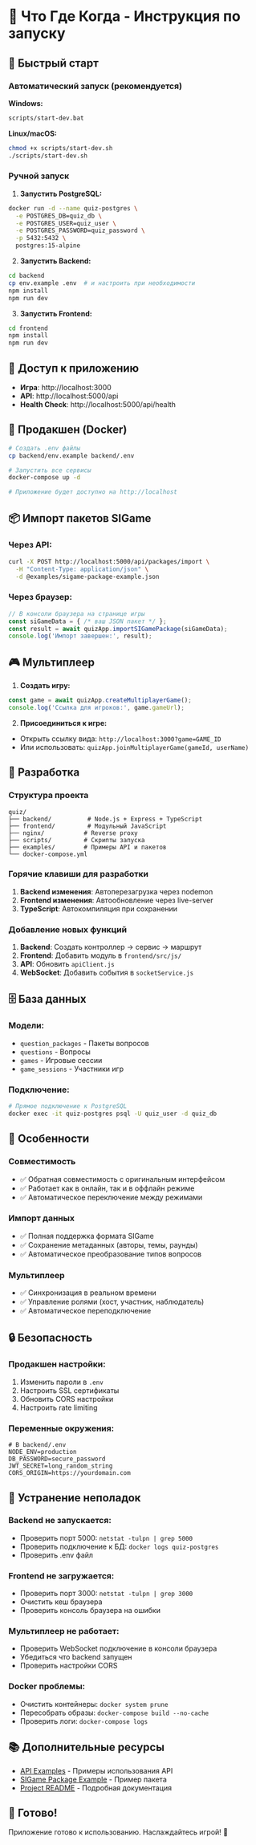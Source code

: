 # 🎯 Что Где Когда - Инструкция по запуску

## 🚀 Быстрый старт

### Автоматический запуск (рекомендуется)

**Windows:**
```bash
scripts/start-dev.bat
```

**Linux/macOS:**
```bash
chmod +x scripts/start-dev.sh
./scripts/start-dev.sh
```

### Ручной запуск

1. **Запустить PostgreSQL:**
```bash
docker run -d --name quiz-postgres \
  -e POSTGRES_DB=quiz_db \
  -e POSTGRES_USER=quiz_user \
  -e POSTGRES_PASSWORD=quiz_password \
  -p 5432:5432 \
  postgres:15-alpine
```

2. **Запустить Backend:**
```bash
cd backend
cp env.example .env  # и настроить при необходимости
npm install
npm run dev
```

3. **Запустить Frontend:**
```bash
cd frontend
npm install
npm run dev
```

## 📱 Доступ к приложению

- **Игра**: http://localhost:3000
- **API**: http://localhost:5000/api
- **Health Check**: http://localhost:5000/api/health

## 🐳 Продакшен (Docker)

```bash
# Создать .env файлы
cp backend/env.example backend/.env

# Запустить все сервисы
docker-compose up -d

# Приложение будет доступно на http://localhost
```

## 📦 Импорт пакетов SIGame

### Через API:
```bash
curl -X POST http://localhost:5000/api/packages/import \
  -H "Content-Type: application/json" \
  -d @examples/sigame-package-example.json
```

### Через браузер:
```javascript
// В консоли браузера на странице игры
const siGameData = { /* ваш JSON пакет */ };
const result = await quizApp.importSIGamePackage(siGameData);
console.log('Импорт завершен:', result);
```

## 🎮 Мультиплеер

1. **Создать игру:**
```javascript
const game = await quizApp.createMultiplayerGame();
console.log('Ссылка для игроков:', game.gameUrl);
```

2. **Присоединиться к игре:**
- Открыть ссылку вида: `http://localhost:3000?game=GAME_ID`
- Или использовать: `quizApp.joinMultiplayerGame(gameId, userName)`

## 🔧 Разработка

### Структура проекта
```
quiz/
├── backend/          # Node.js + Express + TypeScript
├── frontend/         # Модульный JavaScript
├── nginx/           # Reverse proxy
├── scripts/         # Скрипты запуска
├── examples/        # Примеры API и пакетов
└── docker-compose.yml
```

### Горячие клавиши для разработки

1. **Backend изменения**: Автоперезагрузка через nodemon
2. **Frontend изменения**: Автообновление через live-server
3. **TypeScript**: Автокомпиляция при сохранении

### Добавление новых функций

1. **Backend**: Создать контроллер → сервис → маршрут
2. **Frontend**: Добавить модуль в `frontend/src/js/`
3. **API**: Обновить `apiClient.js`
4. **WebSocket**: Добавить события в `socketService.js`

## 🗄️ База данных

### Модели:
- `question_packages` - Пакеты вопросов
- `questions` - Вопросы  
- `games` - Игровые сессии
- `game_sessions` - Участники игр

### Подключение:
```bash
# Прямое подключение к PostgreSQL
docker exec -it quiz-postgres psql -U quiz_user -d quiz_db
```

## 🎯 Особенности

### Совместимость
- ✅ Обратная совместимость с оригинальным интерфейсом
- ✅ Работает как в онлайн, так и в оффлайн режиме
- ✅ Автоматическое переключение между режимами

### Импорт данных
- ✅ Полная поддержка формата SIGame
- ✅ Сохранение метаданных (авторы, темы, раунды)
- ✅ Автоматическое преобразование типов вопросов

### Мультиплеер
- ✅ Синхронизация в реальном времени
- ✅ Управление ролями (хост, участник, наблюдатель)
- ✅ Автоматическое переподключение

## 🔒 Безопасность

### Продакшен настройки:
1. Изменить пароли в `.env`
2. Настроить SSL сертификаты
3. Обновить CORS настройки
4. Настроить rate limiting

### Переменные окружения:
```env
# В backend/.env
NODE_ENV=production
DB_PASSWORD=secure_password
JWT_SECRET=long_random_string
CORS_ORIGIN=https://yourdomain.com
```

## 🚨 Устранение неполадок

### Backend не запускается:
- Проверить порт 5000: `netstat -tulpn | grep 5000`
- Проверить подключение к БД: `docker logs quiz-postgres`
- Проверить .env файл

### Frontend не загружается:
- Проверить порт 3000: `netstat -tulpn | grep 3000`
- Очистить кеш браузера
- Проверить консоль браузера на ошибки

### Мультиплеер не работает:
- Проверить WebSocket подключение в консоли браузера
- Убедиться что backend запущен
- Проверить настройки CORS

### Docker проблемы:
- Очистить контейнеры: `docker system prune`
- Пересобрать образы: `docker-compose build --no-cache`
- Проверить логи: `docker-compose logs`

## 📚 Дополнительные ресурсы

- [API Examples](examples/api-examples.md) - Примеры использования API
- [SIGame Package Example](examples/sigame-package-example.json) - Пример пакета
- [Project README](README-PROJECT.md) - Подробная документация

## 🎉 Готово!

Приложение готово к использованию. Наслаждайтесь игрой! 🎯